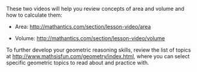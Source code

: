 These two videos will help you review concepts of area and volume and how to calculate them:

* Area: http://mathantics.com/section/lesson-video/area

* Volume: http://mathantics.com/section/lesson-video/volume

To further develop your geometric reasoning skills, review the list of topics at http://www.mathsisfun.com/geometry/index.html, where you can select specific geometric topics to read about and practice with.
